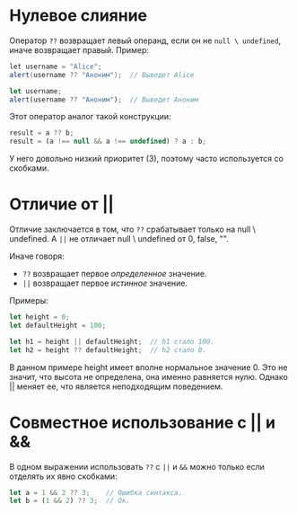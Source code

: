 # Нулевое слияние

Оператор `??` возвращает левый операнд, если он не `null \ undefined`, иначе возвращает правый. Пример:

```java
let username = "Alice";
alert(username ?? "Аноним");  // Выведет Alice
```

```javascript
let username;
alert(username ?? "Аноним");  // Выведет Аноним
```

Этот оператор аналог такой конструкции:

```javascript
result = a ?? b;
result = (a !== null && a !== undefined) ? a : b;
```

У него довольно низкий приоритет (3), поэтому часто используется со скобками.

# Отличие от ||

Отличие заключается в том, что `??` срабатывает только на null \ undefined. А `||` не отличает null \ undefined от 0, false, "".

Иначе говоря:

* `??` возвращает первое *определенное* значение.
* `||` возвращает первое *истинное* значение.

Примеры:

```javascript
let height = 0;
let defaultHeight = 100;

let h1 = height || defaultHeight;  // h1 стало 100.
let h2 = height ?? defaultHeight;  // h2 стало 0.
```

В данном примере height имеет вполне нормальное значение 0. Это не значит, что высота не определена, она именно равняется нулю. Однако || меняет ее, что является неподходящим поведением.

# Совместное использование с || и &&

В одном выражении использовать `??` с `||` и `&&` можно только если отделять их явно скобками:

```javascript
let a = 1 && 2 ?? 3;    // Ошибка синтакса.
let b = (1 && 2) ?? 3;  // Ок.
```

